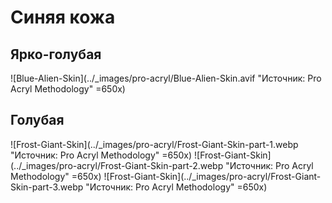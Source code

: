 # Синяя кожа

## Ярко-голубая

![Blue-Alien-Skin](../_images/pro-acryl/Blue-Alien-Skin.avif "Источник: Pro Acryl Methodology" =650x)

## Голубая

![Frost-Giant-Skin](../_images/pro-acryl/Frost-Giant-Skin-part-1.webp "Источник: Pro Acryl Methodology" =650x)
![Frost-Giant-Skin](../_images/pro-acryl/Frost-Giant-Skin-part-2.webp "Источник: Pro Acryl Methodology" =650x)
![Frost-Giant-Skin](../_images/pro-acryl/Frost-Giant-Skin-part-3.webp "Источник: Pro Acryl Methodology" =650x)